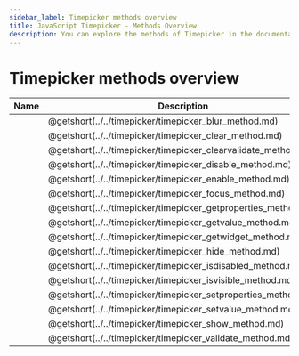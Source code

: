 ```yaml
---
sidebar_label: Timepicker methods overview
title: JavaScript Timepicker - Methods Overview 
description: You can explore the methods of Timepicker in the documentation of the DHTMLX JavaScript UI library. Browse developer guides and API reference, try out code examples and live demos, and download a free 30-day evaluation version of DHTMLX Suite 7.
---
```


# Timepicker methods overview

| Name                                                       | Description                                                       |
| --------------------------------------------------------- | ---------------------------------------------------------------- |
| [](../../timepicker/timepicker_blur_method.md)          | @getshort(../../timepicker/timepicker_blur_method.md)          |
| [](../../timepicker/timepicker_clear_method.md)         | @getshort(../../timepicker/timepicker_clear_method.md)         |
| [](../../timepicker/timepicker_clearvalidate_method.md) | @getshort(../../timepicker/timepicker_clearvalidate_method.md) |
| [](../../timepicker/timepicker_disable_method.md)       | @getshort(../../timepicker/timepicker_disable_method.md)       |
| [](../../timepicker/timepicker_enable_method.md)        | @getshort(../../timepicker/timepicker_enable_method.md)        |
| [](../../timepicker/timepicker_focus_method.md)         | @getshort(../../timepicker/timepicker_focus_method.md)         |
| [](../../timepicker/timepicker_getproperties_method.md) | @getshort(../../timepicker/timepicker_getproperties_method.md) |
| [](../../timepicker/timepicker_getvalue_method.md)      | @getshort(../../timepicker/timepicker_getvalue_method.md)      |
| [](../../timepicker/timepicker_getwidget_method.md)     | @getshort(../../timepicker/timepicker_getwidget_method.md)     |
| [](../../timepicker/timepicker_hide_method.md)          | @getshort(../../timepicker/timepicker_hide_method.md)          |
| [](../../timepicker/timepicker_isdisabled_method.md)    | @getshort(../../timepicker/timepicker_isdisabled_method.md)    |
| [](../../timepicker/timepicker_isvisible_method.md)     | @getshort(../../timepicker/timepicker_isvisible_method.md)     |
| [](../../timepicker/timepicker_setproperties_method.md) | @getshort(../../timepicker/timepicker_setproperties_method.md) |
| [](../../timepicker/timepicker_setvalue_method.md)      | @getshort(../../timepicker/timepicker_setvalue_method.md)      |
| [](../../timepicker/timepicker_show_method.md)          | @getshort(../../timepicker/timepicker_show_method.md)          |
| [](../../timepicker/timepicker_validate_method.md)      | @getshort(../../timepicker/timepicker_validate_method.md)      |